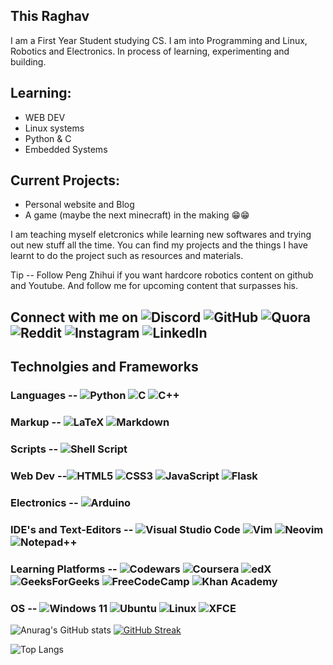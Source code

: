 ##  This Raghav

 I am a First Year Student studying CS. I am into Programming and Linux, Robotics and Electronics. 
 In process of learning, experimenting and building.
 
## Learning:                          
  - WEB DEV
  - Linux systems
  - Python & C
  - Embedded Systems

## Current Projects:
 - Personal website and Blog
 - A game (maybe the next minecraft) in the making 😁😁

 I am teaching myself eletcronics while learning new softwares and trying out new stuff all the time.
 You can find my projects and the things I have learnt to do the project such as resources and materials.
 
 Tip -- Follow Peng Zhihui if you want hardcore robotics content on github and Youtube. And follow me for upcoming content that surpasses his.


## Connect with me on ![Discord](https://img.shields.io/badge/Discord-%235865F2.svg?style=for-the-badge&logo=discord&logoColor=white&) ![GitHub](https://img.shields.io/badge/github-%23121011.svg?style=for-the-badge&logo=github&logoColor=white)  ![Quora](https://img.shields.io/badge/Quora-%23B92B27.svg?style=for-the-badge&logo=Quora&logoColor=white) ![Reddit](https://img.shields.io/badge/Reddit-%23FF4500.svg?style=for-the-badge&logo=Reddit&logoColor=white)  ![Instagram](https://img.shields.io/badge/Instagram-%23E4405F.svg?style=for-the-badge&logo=Instagram&logoColor=white) ![LinkedIn](https://img.shields.io/badge/linkedin-%230077B5.svg?style=for-the-badge&logo=linkedin&logoColor=white)


## Technolgies and Frameworks
### Languages -- ![Python](https://img.shields.io/badge/python-3670A0?style=for-the-badge&logo=python&logoColor=ffdd54) ![C](https://img.shields.io/badge/c-%2300599C.svg?style=for-the-badge&logo=c&logoColor=white) ![C++](https://img.shields.io/badge/c++-%2300599C.svg?style=for-the-badge&logo=c%2B%2B&logoColor=white) 

### Markup -- ![LaTeX](https://img.shields.io/badge/latex-%23008080.svg?style=for-the-badge&logo=latex&logoColor=white) ![Markdown](https://img.shields.io/badge/markdown-%23000000.svg?style=for-the-badge&logo=markdown&logoColor=white)

### Scripts -- ![Shell Script](https://img.shields.io/badge/shell_script-%23121011.svg?style=for-the-badge&logo=gnu-bash&logoColor=white)

### Web Dev --![HTML5](https://img.shields.io/badge/html5-%23E34F26.svg?style=for-the-badge&logo=html5&logoColor=white) ![CSS3](https://img.shields.io/badge/css3-%231572B6.svg?style=for-the-badge&logo=css3&logoColor=white) ![JavaScript](https://img.shields.io/badge/javascript-%23323330.svg?style=for-the-badge&logo=javascript&logoColor=%23F7DF1E) ![Flask](https://img.shields.io/badge/flask-%23000.svg?style=for-the-badge&logo=flask&logoColor=white)

### Electronics -- ![Arduino](https://img.shields.io/badge/-Arduino-00979D?style=for-the-badge&logo=Arduino&logoColor=white)

### IDE's and Text-Editors -- ![Visual Studio Code](https://img.shields.io/badge/Visual%20Studio%20Code-0078d7.svg?style=for-the-badge&logo=visual-studio-code&logoColor=white) ![Vim](https://img.shields.io/badge/VIM-%2311AB00.svg?style=for-the-badge&logo=vim&logoColor=white) ![Neovim](https://img.shields.io/badge/NeoVim-%2357A143.svg?&style=for-the-badge&logo=neovim&logoColor=white) ![Notepad++](https://img.shields.io/badge/Notepad++-90E59A.svg?style=for-the-badge&logo=notepad%2b%2b&logoColor=black) 

### Learning Platforms -- ![Codewars](https://img.shields.io/badge/Codewars-B1361E?style=for-the-badge&logo=codewars&logoColor=grey) ![Coursera](https://img.shields.io/badge/Coursera-%230056D2.svg?style=for-the-badge&logo=Coursera&logoColor=white) ![edX](https://img.shields.io/badge/edX-%2302262B.svg?style=for-the-badge&logo=edX&logoColor=white) ![GeeksForGeeks](https://img.shields.io/badge/GeeksforGeeks-gray?style=for-the-badge&logo=geeksforgeeks&logoColor=35914c) ![FreeCodeCamp](https://img.shields.io/badge/Freecodecamp-%23123.svg?&style=for-the-badge&logo=freecodecamp&logoColor=green) ![Khan Academy](https://img.shields.io/badge/KhanAcademy-%2314BF96.svg?style=for-the-badge&logo=KhanAcademy&logoColor=white) 

### OS -- ![Windows 11](https://img.shields.io/badge/Windows%2011-%230079d5.svg?style=for-the-badge&logo=Windows%2011&logoColor=white) ![Ubuntu](https://img.shields.io/badge/Ubuntu-E95420?style=for-the-badge&logo=ubuntu&logoColor=white) ![Linux](https://img.shields.io/badge/Linux-FCC624?style=for-the-badge&logo=linux&logoColor=black) ![XFCE](https://img.shields.io/badge/XFCE-%232284F2.svg?style=for-the-badge&logo=xfce&logoColor=white) 

![Anurag's GitHub stats](https://github-readme-stats.vercel.app/api?username=Raghav-Balaji&show_icons=true&theme=tokyonight) [![GitHub Streak](https://streak-stats.demolab.com?user=Raghav-Balaji&theme=algolia&hide_border=true&border_radius=5.8&date_format=M%20j%5B%2C%20Y%5D&dates=19D5EB&currStreakLabel=4F5BEB&currStreakNum=00CDEB)](https://git.io/streak-stats)

![Top Langs](https://github-readme-stats.vercel.app/api/top-langs/?username=Raghav-Balaji)
